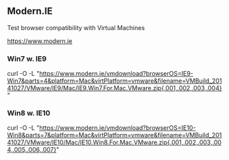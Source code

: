 ## Modern.IE
Test browser compatibility with Virtual Machines

https://www.modern.ie

### Win7 w. IE9
curl -O -L "https://www.modern.ie/vmdownload?browserOS=IE9-Win7&parts=4&platform=Mac&virtPlatform=vmware&filename=VMBuild_20141027/VMware/IE9/Mac/IE9.Win7.For.Mac.VMware.zip{.001,.002,.003,.004}"

### Win8 w. IE10
curl -O -L "https://www.modern.ie/vmdownload?browserOS=IE10-Win8&parts=7&platform=Mac&virtPlatform=vmware&filename=VMBuild_20141027/VMware/IE10/Mac/IE10.Win8.For.Mac.VMware.zip{.001,.002,.003,.004,.005,.006,.007}"
